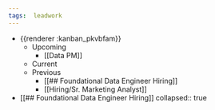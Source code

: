 ```yaml
---
tags:  leadwork
---
```


- {{renderer :kanban_pkvbfam}}
	- Upcoming
		- [[Data PM]]
	- Current
	- Previous
		- [[## Foundational Data Engineer Hiring]]
		- [[Hiring/Sr. Marketing Analyst]]
- [[## Foundational Data Engineer Hiring]]
  collapsed:: true